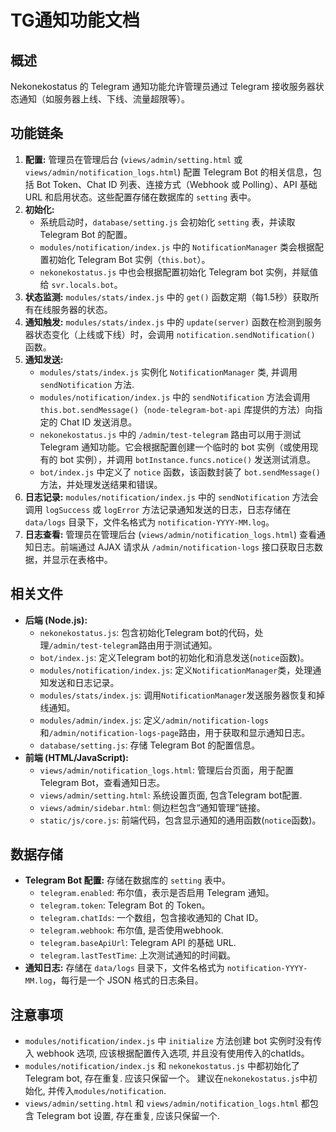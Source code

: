 # TG通知功能文档

## 概述

Nekonekostatus 的 Telegram 通知功能允许管理员通过 Telegram 接收服务器状态通知（如服务器上线、下线、流量超限等）。

## 功能链条

1.  **配置:** 管理员在管理后台 (`views/admin/setting.html` 或 `views/admin/notification_logs.html`) 配置 Telegram Bot 的相关信息，包括 Bot Token、Chat ID 列表、连接方式（Webhook 或 Polling）、API 基础 URL 和启用状态。这些配置存储在数据库的 `setting` 表中。
2.  **初始化:**
    *   系统启动时，`database/setting.js` 会初始化 `setting` 表，并读取 Telegram Bot 的配置。
    *   `modules/notification/index.js` 中的 `NotificationManager` 类会根据配置初始化 Telegram Bot 实例（`this.bot`）。
    *   `nekonekostatus.js` 中也会根据配置初始化 Telegram bot 实例，并赋值给 `svr.locals.bot`。
3.  **状态监测:** `modules/stats/index.js` 中的 `get()` 函数定期（每1.5秒）获取所有在线服务器的状态。
4.  **通知触发:** `modules/stats/index.js` 中的 `update(server)` 函数在检测到服务器状态变化（上线或下线）时，会调用 `notification.sendNotification()` 函数。
5.  **通知发送:**
    *   `modules/stats/index.js` 实例化 `NotificationManager` 类, 并调用 `sendNotification` 方法.
    *   `modules/notification/index.js` 中的 `sendNotification` 方法会调用 `this.bot.sendMessage()`（`node-telegram-bot-api` 库提供的方法）向指定的 Chat ID 发送消息。
    *   `nekonekostatus.js` 中的 `/admin/test-telegram` 路由可以用于测试 Telegram 通知功能。它会根据配置创建一个临时的 bot 实例（或使用现有的 bot 实例），并调用 `botInstance.funcs.notice()` 发送测试消息。
    *   `bot/index.js` 中定义了 `notice` 函数，该函数封装了 `bot.sendMessage()` 方法，并处理发送结果和错误。
6.  **日志记录:** `modules/notification/index.js` 中的 `sendNotification` 方法会调用 `logSuccess` 或 `logError` 方法记录通知发送的日志，日志存储在 `data/logs` 目录下，文件名格式为 `notification-YYYY-MM.log`。
7.  **日志查看:** 管理员在管理后台 (`views/admin/notification_logs.html`) 查看通知日志。前端通过 AJAX 请求从 `/admin/notification-logs` 接口获取日志数据，并显示在表格中。

## 相关文件

*   **后端 (Node.js):**
    *   `nekonekostatus.js`: 包含初始化Telegram bot的代码，处理`/admin/test-telegram`路由用于测试通知。
    *   `bot/index.js`: 定义Telegram bot的初始化和消息发送(`notice`函数)。
    *   `modules/notification/index.js`: 定义`NotificationManager`类，处理通知发送和日志记录。
    *   `modules/stats/index.js`: 调用`NotificationManager`发送服务器恢复和掉线通知。
    *   `modules/admin/index.js`: 定义`/admin/notification-logs`和`/admin/notification-logs-page`路由，用于获取和显示通知日志。
    *   `database/setting.js`: 存储 Telegram Bot 的配置信息。
*   **前端 (HTML/JavaScript):**
    *   `views/admin/notification_logs.html`: 管理后台页面，用于配置 Telegram Bot，查看通知日志。
    *   `views/admin/setting.html`: 系统设置页面, 包含Telegram bot配置.
    *   `views/admin/sidebar.html`: 侧边栏包含“通知管理”链接。
    *   `static/js/core.js`: 前端代码，包含显示通知的通用函数(`notice`函数)。

## 数据存储

*   **Telegram Bot 配置:** 存储在数据库的 `setting` 表中。
    *   `telegram.enabled`:  布尔值，表示是否启用 Telegram 通知。
    *   `telegram.token`:  Telegram Bot 的 Token。
    *   `telegram.chatIds`:  一个数组，包含接收通知的 Chat ID。
    *   `telegram.webhook`: 布尔值, 是否使用webhook.
    *   `telegram.baseApiUrl`: Telegram API 的基础 URL.
    *   `telegram.lastTestTime`:  上次测试通知的时间戳。
*   **通知日志:** 存储在 `data/logs` 目录下，文件名格式为 `notification-YYYY-MM.log`，每行是一个 JSON 格式的日志条目。

## 注意事项

*   `modules/notification/index.js` 中 `initialize` 方法创建 bot 实例时没有传入 webhook 选项, 应该根据配置传入选项, 并且没有使用传入的chatIds。
*   `modules/notification/index.js` 和 `nekonekostatus.js` 中都初始化了 Telegram bot, 存在重复. 应该只保留一个。 建议在`nekonekostatus.js`中初始化, 并传入`modules/notification`.
*   `views/admin/setting.html` 和 `views/admin/notification_logs.html` 都包含 Telegram bot 设置, 存在重复, 应该只保留一个.
